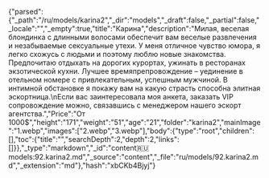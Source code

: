 {"parsed":{"_path":"/ru/models/karina2","_dir":"models","_draft":false,"_partial":false,"_locale":"","_empty":true,"title":"Карина","description":"Милая, веселая блондинка с длинными волосами обеспечит вам веселые развлечения и незабываемые сексуальные утехи. У меня отличное чувство юмора, я легко схожусь с людьми и поэтому люблю новые знакомства. Предпочитаю отдыхать на дорогих курортах, ужинать в ресторанах экзотической кухни. Лучшее времяпрепровождение – уединение в отельном номере с привлекательным, успешным мужчиной. В интимной обстановке я покажу вам на какую страсть способна элитная эскортница.\nЕсли вас заинтересовала моя анкета, заказать VIP сопровождение можно, связавшись с менеджером нашего эскорт агентства.","Price":"От 1000$","height":"171","weight":"51","age":"21","folder":"karina2","mainImage":"1.webp","images":["2.webp","3.webp"],"body":{"type":"root","children":[],"toc":{"title":"","searchDepth":2,"depth":2,"links":[]}},"_type":"markdown","_id":"content:ru:models:92.karina2.md","_source":"content","_file":"ru/models/92.karina2.md","_extension":"md"},"hash":"xbCKb4Bjyj"}